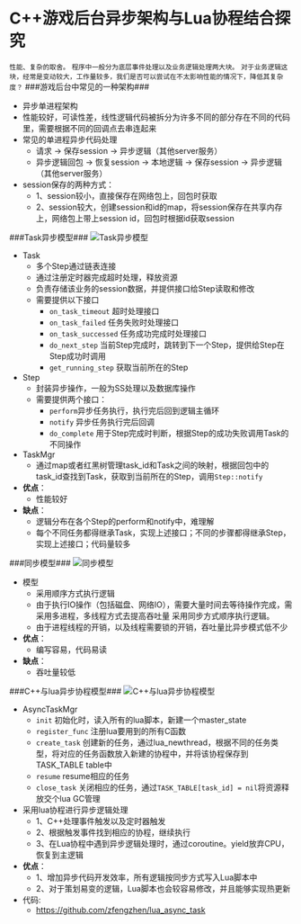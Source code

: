 # C++游戏后台异步架构与Lua协程结合探究

`性能、复杂的取舍。`
`程序中一般分为底层事件处理以及业务逻辑处理两大块。`	
`对于业务逻辑这块，经常是变动较大，工作量较多，我们是否可以尝试在不太影响性能的情况下，降低其复杂度？`
###游戏后台中常见的一种架构###
- 异步单进程架构
- 性能较好，可读性差，线性逻辑代码被拆分为许多不同的部分存在不同的代码里，需要根据不同的回调点去串连起来
- 常见的单进程异步代码处理
	- 请求 -> 保存session -> 异步逻辑（其他server服务）
	- 异步逻辑回包 -> 恢复session -> 本地逻辑 -> 保存session -> 异步逻辑（其他server服务）
- session保存的两种方式：
	- 1、session较小，直接保存在网络包上，回包时获取
	- 2、session较大，创建session和id的map，将session保存在共享内存上，网络包上带上session id，回包时根据id获取session

###Task异步模型###
![Task异步模型](https://github.com/zfengzhen/Blog/blob/master/img/lua_async_task_task_model.png)

- Task
	- 多个Step通过链表连接
	- 通过注册定时器完成超时处理，释放资源
	- 负责存储该业务的session数据，并提供接口给Step读取和修改
	- 需要提供以下接口
		- `on_task_timeout` 超时处理接口
		- `on_task_failed` 任务失败时处理接口
		- `on_task_successed` 任务成功完成时处理接口
		- `do_next_step` 当前Step完成时，跳转到下一个Step，提供给Step在Step成功时调用
		- `get_running_step` 获取当前所在的Step
- Step
	- 封装异步操作，一般为SS处理以及数据库操作
	- 需要提供两个接口：
		- `perform`异步任务执行，执行完后回到逻辑主循环
		- `notify` 异步任务执行完后回调
		- `do_complete` 用于Step完成时判断，根据Step的成功失败调用Task的不同操作
- TaskMgr
	- 通过map或者红黑树管理task_id和Task之间的映射，根据回包中的task_id查找到Task，获取到当前所在的Step，调用`Step::notify`
- **优点**：
	- 性能较好
- **缺点**：
	- 逻辑分布在各个Step的perform和notify中，难理解
	- 每个不同任务都得继承Task，实现上述接口；不同的步骤都得继承Step，实现上述接口；代码量较多

###同步模型###
![同步模型](https://github.com/zfengzhen/Blog/blob/master/img/lua_async_task_sync_model.png)

- 模型
	- 采用顺序方式执行逻辑
	- 由于执行IO操作（包括磁盘、网络IO），需要大量时间去等待操作完成，需采用多进程，多线程方式去提高吞吐量
采用同步方式顺序执行逻辑。
	- 由于进程线程的开销，以及线程需要锁的开销，吞吐量比异步模式低不少
- **优点**：
	- 编写容易，代码易读
- **缺点**：
	- 吞吐量较低

###C++与lua异步协程模型###
![C++与lua异步协程模型](https://github.com/zfengzhen/Blog/blob/master/img/lua_async_task_lua_co_model.png)

- AsyncTaskMgr
	- `init` 初始化时，读入所有的lua脚本，新建一个master_state
	- `register_func` 注册lua要用到的所有C函数
	- `create_task` 创建新的任务，通过lua_newthread，根据不同的任务类型，将对应的任务函数放入新建的协程中，并将该协程保存到TASK_TABLE table中
	- `resume` resume相应的任务
	- `close_task` 关闭相应的任务，通过`TASK_TABLE[task_id] = nil`将资源释放交个lua GC管理
- 采用lua协程进行异步逻辑处理
    - 1、C++处理事件触发以及定时器触发
    - 2、根据触发事件找到相应的协程，继续执行
    - 3、在Lua协程中遇到异步逻辑处理时，通过coroutine。yield放弃CPU，恢复到主逻辑
- **优点**：
    - 1、增加异步代码开发效率，所有逻辑按同步方式写入Lua脚本中
    - 2、对于策划易变的逻辑，Lua脚本也会较容易修改，并且能够实现热更新
- 代码: 
	- https://github.com/zfengzhen/lua_async_task